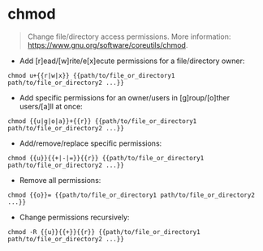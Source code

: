 # chmod

> Change file/directory access permissions.
> More information: <https://www.gnu.org/software/coreutils/chmod>.

- Add [r]ead/[w]rite/e[x]ecute permissions for a file/directory owner:

`chmod u+{{r|w|x}} {{path/to/file_or_directory1 path/to/file_or_directory2 ...}}`

- Add specific permissions for an owner/users in [g]roup/[o]ther users/[a]ll at once:

`chmod {{u|g|o|a}}+{{r}} {{path/to/file_or_directory1 path/to/file_or_directory2 ...}}`

- Add/remove/replace specific permissions:

`chmod {{u}}{{+|-|=}}{{r}} {{path/to/file_or_directory1 path/to/file_or_directory2 ...}}`

- Remove all permissions:

`chmod {{o}}= {{path/to/file_or_directory1 path/to/file_or_directory2 ...}}`

- Change permissions recursively:

`chmod -R {{u}}{{+}}{{r}} {{path/to/file_or_directory1 path/to/file_or_directory2 ...}}`
